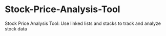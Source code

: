 # Stock-Price-Analysis-Tool
Stock Price Analysis Tool: Use linked lists and stacks to track and analyze stock data
